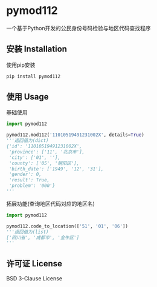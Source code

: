# pymod112

一个基于Python开发的公民身份号码检验与地区代码查找程序

## 安装 Installation

使用pip安装

```sh
pip install pymod112
```

## 使用 Usage

基础使用

```python
import pymod112

pymod112.mod112('11010519491231002X', details=True)
'''返回值为(dict)
{'id': '11010519491231002X', 
 'province': ['11', '北京市'], 
 'city': ['01', ''], 
 'county': ['05', '朝阳区'], 
 'birth_date': ['1949', '12', '31'], 
 'gender': 0, 
 'result': True, 
 'problem': '000'}
'''

```

拓展功能(查询地区代码对应的地区名)

```python
import pymod112

pymod112.code_to_location(['51', '01', '06'])
'''返回值为(list)
['四川省', '成都市', '金牛区']
'''
```

## 许可证 License
BSD 3-Clause License
